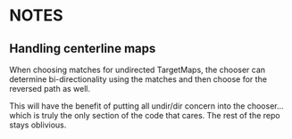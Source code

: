 # NOTES

## Handling centerline maps

When choosing matches for undirected TargetMaps,
  the chooser can determine bi-directionality using the matches
  and then choose for the reversed path as well.

  This will have the benefit of putting all undir/dir concern
    into the chooser... which is truly the only section of
    the code that cares. The rest of the repo stays oblivious.
